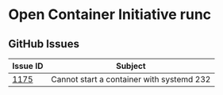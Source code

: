 # Open Container Initiative runc

## GitHub Issues

| Issue ID | Subject |
|----------|---------|
|[1175](https://github.com/opencontainers/runc/issues/1175)|Cannot start a container with systemd 232|

